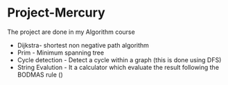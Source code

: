 # Project-Mercury
The project are done in my Algorithm course
* Dijkstra- shortest non negative path algorithm
* Prim - Minimum spanning tree
* Cycle detection - Detect a cycle within a graph (this is done using DFS)
* String Evalution - It a calculator which evaluate the result following the BODMAS rule ()
